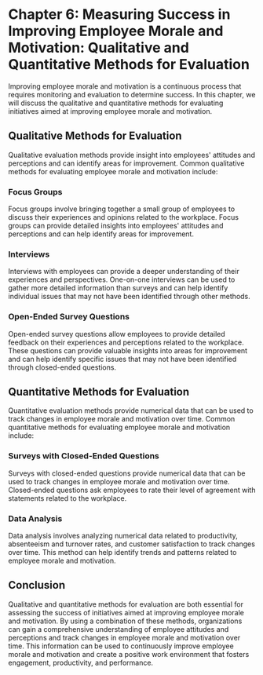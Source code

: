 Chapter 6: Measuring Success in Improving Employee Morale and Motivation: Qualitative and Quantitative Methods for Evaluation
=============================================================================================================================

Improving employee morale and motivation is a continuous process that requires monitoring and evaluation to determine success. In this chapter, we will discuss the qualitative and quantitative methods for evaluating initiatives aimed at improving employee morale and motivation.

Qualitative Methods for Evaluation
----------------------------------

Qualitative evaluation methods provide insight into employees' attitudes and perceptions and can identify areas for improvement. Common qualitative methods for evaluating employee morale and motivation include:

### Focus Groups

Focus groups involve bringing together a small group of employees to discuss their experiences and opinions related to the workplace. Focus groups can provide detailed insights into employees' attitudes and perceptions and can help identify areas for improvement.

### Interviews

Interviews with employees can provide a deeper understanding of their experiences and perspectives. One-on-one interviews can be used to gather more detailed information than surveys and can help identify individual issues that may not have been identified through other methods.

### Open-Ended Survey Questions

Open-ended survey questions allow employees to provide detailed feedback on their experiences and perceptions related to the workplace. These questions can provide valuable insights into areas for improvement and can help identify specific issues that may not have been identified through closed-ended questions.

Quantitative Methods for Evaluation
-----------------------------------

Quantitative evaluation methods provide numerical data that can be used to track changes in employee morale and motivation over time. Common quantitative methods for evaluating employee morale and motivation include:

### Surveys with Closed-Ended Questions

Surveys with closed-ended questions provide numerical data that can be used to track changes in employee morale and motivation over time. Closed-ended questions ask employees to rate their level of agreement with statements related to the workplace.

### Data Analysis

Data analysis involves analyzing numerical data related to productivity, absenteeism and turnover rates, and customer satisfaction to track changes over time. This method can help identify trends and patterns related to employee morale and motivation.

Conclusion
----------

Qualitative and quantitative methods for evaluation are both essential for assessing the success of initiatives aimed at improving employee morale and motivation. By using a combination of these methods, organizations can gain a comprehensive understanding of employee attitudes and perceptions and track changes in employee morale and motivation over time. This information can be used to continuously improve employee morale and motivation and create a positive work environment that fosters engagement, productivity, and performance.

